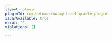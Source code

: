 ```yaml
---
layout: plugin
pluginId: com.betomorrow.my-first-gradle-plugin
isJarAvailable: true
error: ''
violations: []

---
```

